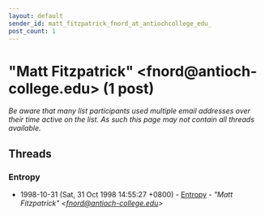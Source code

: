 ```yaml
---
layout: default
sender_id: matt_fitzpatrick_fnord_at_antiochcollege_edu_
post_count: 1
---
```


# "Matt Fitzpatrick" <fnord<span>@</span>antioch-college.edu> (1 post)

_Be aware that many list participants used multiple email addresses over their time active on the list. As such this page may not contain all threads available._

## Threads

### Entropy
+ 1998-10-31 (Sat, 31 Oct 1998 14:55:27 +0800) - [Entropy](/archive/1998/10/0ecff99c7a9bbef317623dda7d5dc85a0e4eda571aec3705b4683eb036781e4f) - _"Matt Fitzpatrick" \<fnord@antioch-college.edu\>_

